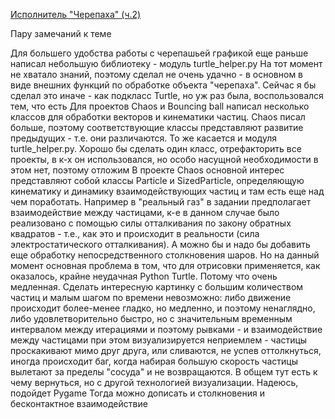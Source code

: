 [Исполнитель "Черепаха" (ч.2)](http://cs.mipt.ru/python/lessons/lab3.html)
 
Пару замечаний к теме
 
Для большего удобства работы с черепашьей графикой еще раньше написал небольшую библиотеку - модуль turtle_helper.py
На тот момент не хватало знаний, поэтому сделал не очень удачно - в основном в виде внешних функций по обработке объекта "черепаха". Сейчас я бы сделал это иначе - как подкласс Turtle, но уж раз была, воспользовался тем, что есть
Для проектов Chaos и Bouncing ball написал несколько классов для обработки векторов и кинематики частиц.
Chaos писал больше, поэтому соответствующие классы представляют развитие предыдущих - т.е. они различаются. То же касается и модуля turtle_helper.py.
Хорошо бы сделать один класс, отрефакторить все проекты, в к-х он использовался, но особо насущной необходимости в этом нет, поэтому отложим
В проекте Chaos основной интерес представляют собой классы Particle и SizedParticle, определяющую кинематику и динамику взаимодействующих частиц и там есть еще над чем поработать.
Например в "реальный газ" в задании предполагает взаимодействие между частицами, к-е в данном случае было реализовано с помощью силы отталкивания по закону обратных квадратов - т.е., как это и происходит в реальности (сила электростатического отталкивания). 
А можно бы и надо бы добавить еще обработку непосредственного столкновения шаров.
Но на данный момент основная проблема в том, что для отрисовки применяется, как оказалось, крайне неудачная Python Turtle. Потому что очень медленная.
Сделать интересную картинку с большим количеством частиц и малым шагом по времени невозможно: либо движение происходит более-менее гладко, но медленно, и поэтому ненаглядно, 
либо удовлетворительно быстро, но с значительным временным интервалом между итерациями и поэтому рывками - и взаимодействие между частицами при этом визуализируется неприемлем - частицы проскакивают мимо друг друга, или сливаются, не успев оттолкнуться, иногда происходит баг, когда набирая большую скорость частицы вылетают за пределы "сосуда" и не возвращаются.
В общем тут есть к чему вернуться, но с другой технологией визуализации. Надеюсь, подойдет Pygame
Тогда можно дописать и столкновения и бесконтактное взаимодействие
